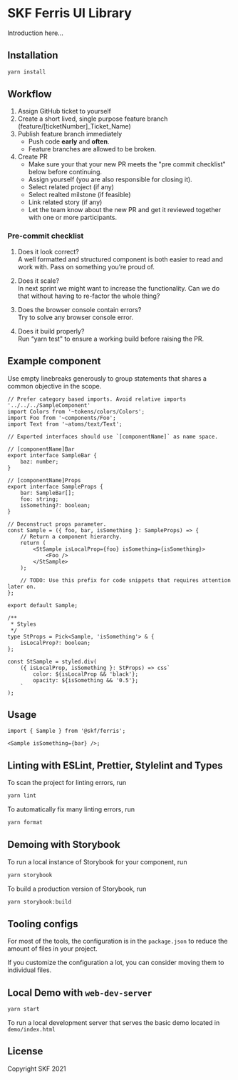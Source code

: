# SKF Ferris UI Library

Introduction here...

## Installation

```bash
yarn install
```

## Workflow

1. Assign GitHub ticket to yourself
2. Create a short lived, single purpose feature branch (feature/[ticketNumber]\_Ticket_Name)
3. Publish feature branch immediately
   - Push code **early** and **often**.
   - Feature branches are allowed to be broken.
4. Create PR
   - Make sure your that your new PR meets the "pre commit checklist" below before continuing.
   - Assign yourself (you are also responsible for closing it).
   - Select related project (if any)
   - Select realted milstone (if feasible)
   - Link related story (if any)
   - Let the team know about the new PR and get it reviewed together with one or more participants.

### Pre-commit checklist

1. Does it look correct?
   <br>
   A well formatted and structured component is both easier to read and work with. Pass on something you’re proud of.

2. Does it scale?
   <br>
   In next sprint we might want to increase the functionality. Can we do that without having to re-factor the whole thing?

3. Does the browser console contain errors?
   <br>
   Try to solve any browser console error.

4. Does it build properly?
   <br>
   Run “yarn test" to ensure a working build before raising the PR.

## Example component

Use empty linebreaks generously to group statements that shares a common objective in the scope.

```tsx
// Prefer category based imports. Avoid relative imports '../../../SampleComponent'
import Colors from '~tokens/colors/Colors';
import Foo from '~components/Foo';
import Text from '~atoms/text/Text';

// Exported interfaces should use `[componentName]` as name space.

// [componentName]Bar
export interface SampleBar {
	baz: number;
}

// [componentName]Props
export interface SampleProps {
	bar: SampleBar[];
	foo: string;
	isSomething?: boolean;
}

// Deconstruct props parameter.
const Sample = ({ foo, bar, isSomething }: SampleProps) => {
	// Return a component hierarchy.
	return (
		<StSample isLocalProp={foo} isSomething={isSomething}>
			<Foo />
		</StSample>
	);

	// TODO: Use this prefix for code snippets that requires attention later on.
};

export default Sample;

/**
 * Styles
 */
type StProps = Pick<Sample, 'isSomething'> & {
	isLocalProp?: boolean;
};

const StSample = styled.div(
	({ isLocalProp, isSomething }: StProps) => css`
		color: ${isLocalProp && 'black'};
		opacity: ${isSomething && '0.5'};
	`
);
```

## Usage

```tsx
import { Sample } from '@skf/ferris';

<Sample isSomething={bar} />;
```

## Linting with ESLint, Prettier, Stylelint and Types

To scan the project for linting errors, run

```bash
yarn lint
```

To automatically fix many linting errors, run

```bash
yarn format
```

## Demoing with Storybook

To run a local instance of Storybook for your component, run

```bash
yarn storybook
```

To build a production version of Storybook, run

```bash
yarn storybook:build
```

## Tooling configs

For most of the tools, the configuration is in the `package.json` to reduce the amount of files in your project.

If you customize the configuration a lot, you can consider moving them to individual files.

## Local Demo with `web-dev-server`

```bash
yarn start
```

To run a local development server that serves the basic demo located in `demo/index.html`

## License

Copyright SKF 2021
